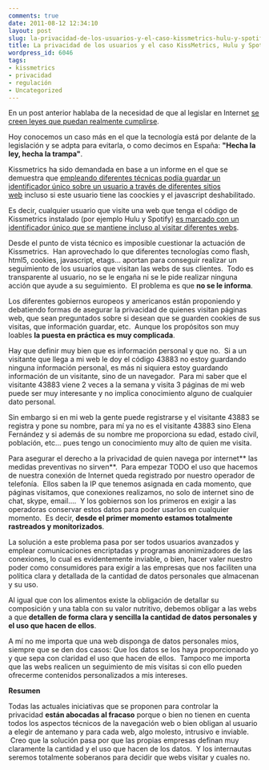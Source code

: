 ```yaml
---
comments: true
date: 2011-08-12 12:34:10
layout: post
slug: la-privacidad-de-los-usuarios-y-el-caso-kissmetrics-hulu-y-spotify
title: La privacidad de los usuarios y el caso KissMetrics, Hulu y Spotify
wordpress_id: 6046
tags:
- kissmetrics
- privacidad
- regulación
- Uncategorized
---
```


En un post anterior hablaba de la necesidad de que al legislar en Internet [se creen leyes que puedan realmente cumplirse](http://www.alvareznavarro.es/google-reconoce-la-entrega-de-datos-privados).

Hoy conocemos un caso más en el que la tecnología está por delante de la legislación y se adpta para evitarla, o como decimos en España: **"Hecha la ley, hecha la trampa"**.

Kissmetrics ha sido demandada en base a un informe en el que se demuestra que [empleando diferentes técnicas podía guardar un identificador único sobre un usuario a través de diferentes sitios web](http://papers.ssrn.com/sol3/papers.cfm?abstract_id=1898390) incluso si este usuario tiene las coockies y el javascript deshabilitado.

Es decir, cualquier usuario que visite una web que tenga el código de Kissmetrics instalado (por ejemplo Hulu y Spotify) [es marcado con un identificador único que se mantiene incluso al visitar diferentes webs](http://ashkansoltani.org/docs/respawn_redux.html).

Desde el punto de vista técnico es imposible cuestionar la actuación de Kissmetrics.  Han aprovechado lo que diferentes tecnologías como flash, html5, cookies, javascript, etags... aportan para conseguir realizar un seguimiento de los usuarios que visitan las webs de sus clientes.  Todo es transparente al usuario, no se le engaña ni se le pide realizar ninguna acción que ayude a su seguimiento.  El problema es que **no se le informa**.

Los diferentes gobiernos europeos y americanos están proponiendo y debatiendo formas de asegurar la privacidad de quienes visitan páginas web, que sean preguntados sobre si desean que se guarden cookies de sus visitas, que información guardar, etc.  Aunque los propósitos son muy loables **la puesta en práctica es muy complicada**.

Hay que definir muy bien que es información personal y que no.  Si a un visitante que llega a mi web le doy el código 43883 no estoy guardando ninguna información personal, es más ni siquiera estoy guardando información de un visitante, sino de un navegador.  Para mi saber que el visitante 43883 viene 2 veces a la semana y visita 3 páginas de mi web puede ser muy interesante y no implica conocimiento alguno de cualquier dato personal.

Sin embargo si en mi web la gente puede registrarse y el visitante 43883 se registra y pone su nombre, para mí ya no es el visitante 43883 sino Elena Fernández y si además de su nombre me proporciona su edad, estado civil, población, etc... pues tengo un conocimiento muy alto de quien me visita.

Para asegurar el derecho a la privacidad de quien navega por internet** las medidas preventivas no sirven**.  Para empezar TODO el uso que hacemos de nuestra conexión de Internet queda registrado por nuestro operador de telefonía.  Ellos saben la IP que tenemos asignada en cada momento, que páginas visitamos, que conexiones realizamos, no solo de internet sino de chat, skype, email....  Y los gobiernos son los primeros en exigir a las operadoras conservar estos datos para poder usarlos en cualquier momento.  Es decir, **desde el primer momento estamos totalmente rastreados y monitorizados**.

La solución a este problema pasa por ser todos usuarios avanzados y emplear comunicaciones encriptadas y programas anonimizadores de las conexiones, lo cual es evidentemente inviable, o bien, hacer valer nuestro poder como consumidores para exigir a las empresas que nos faciliten una política clara y detallada de la cantidad de datos personales que almacenan y su uso.

Al igual que con los alimentos existe la obligación de detallar su composición y una tabla con su valor nutritivo, debemos obligar a las webs a que **detallen de forma clara y sencilla la cantidad de datos personales y el uso que hacen de ellos**.

A mí no me importa que una web disponga de datos personales mios, siempre que se den dos casos: Que los datos se los haya proporcionado yo y que sepa con claridad el uso que hacen de ellos.  Tampoco me importa que las webs realicen un seguimiento de mis visitas si con ello pueden ofrecerme contenidos personalizados a mis intereses.

**Resumen**

Todas las actuales iniciativas que se proponen para controlar la privacidad **están abocadas al fracaso** porque o bien no tienen en cuenta todos los aspectos técnicos de la navegación web o bien obligan al usuario a elegir de antemano y para cada web, algo molesto, intrusivo e inviable.  Creo que la solución pasa por que las propias empresas definan muy claramente la cantidad y el uso que hacen de los datos.  Y los internautas seremos totalmente soberanos para decidir que webs visitar y cuales no.
